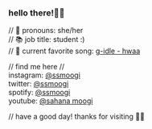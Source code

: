 ### hello there!👋✨

// 💖 pronouns: she/her <br>
// 📚 job title: student :) <br>
// 🎹 current favorite song: <a href="https://youtu.be/z3szNvgQxHo">g-idle - hwaa</a> <br>

// find me here // <br>
instagram: <a href="https://www.instagram.com/ssmoogi/">@ssmoogi</a> <br>
twitter: <a href="https://twitter.com/ssmoogi">@ssmoogi</a> <br>
spotify: <a href="https://open.spotify.com/user/ssmoogi">@ssmoogi</a> <br>
youtube: <a href="https://www.youtube.com/channel/UCAKNiiL6mArE_O0kqPbyq_A">@sahana moogi</a> <br>

<!--[![HitCount](http://hits.dwyl.com/ssmoogi/ssmoogi.svg)](http://hits.dwyl.com/ssmoogi/ssmoogi)-->

// have a good day! thanks for visiting 🦋✨
